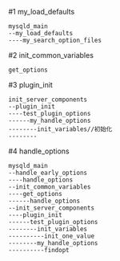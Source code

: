 #1 my_load_defaults

	mysqld_main
	--my_load_defaults
	----my_search_option_files
	
	
#2 init_common_variables

	get_options
	
#3 plugin_init

	init_server_components
	--plugin_init
	----test_plugin_options
	------my_handle_options
	--------init_variables//初始化
	--------
	

#4 handle_options

	mysqld_main
	--handle_early_options
	----handle_options
	--init_common_variables
	----get_options
	------handle_options
	--init_server_components
	----plugin_init
	------test_plugin_options
	--------init_variables
	----------init_one_value
	--------my_handle_options
	----------findopt